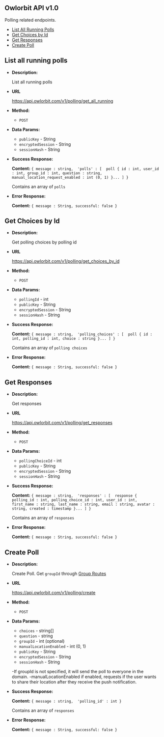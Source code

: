 **Owlorbit API v1.0**
----

Polling related endpoints.


- [List All Running Polls](#list-all-running-polls)
- [Get Choices by Id](#get-choices-by-id)
- [Get Responses](#get-responses)
- [Create Poll](#create-poll)


## List all running polls

* **Description:**
  
  List all running polls

* **URL**

  <https://api.owlorbit.com/v1/polling/get_all_running>

* **Method:**

  * `POST`
  
* **Data Params:**
  
  * `publicKey` - String <br/>
  * `encryptedSession` - String <br/>
  * `sessionHash` - String


* **Success Response:**

    **Content:** `{ message : string, 
    'polls' : [  poll { id : int, user_id : int, group_id : int, question : string, manual_location_request_enabled : int (0, 1) }... ] }`

  Contains an array of `polls`

 
* **Error Response:**

    **Content:** `{ message : String, successful: false }`

## Get Choices by Id

* **Description:**
  
  Get polling choices by polling id

* **URL**

  <https://api.owlorbit.com/v1/polling/get_choices_by_id>

* **Method:**

  * `POST`
  
* **Data Params:**
  
  * `pollingId` - int <br/>
  * `publicKey` - String <br/>
  * `encryptedSession` - String <br/>
  * `sessionHash` - String


* **Success Response:**

    **Content:** `{ message : string, 
    'polling_choices' : [  poll { id : int, polling_id : int, choice : string }... ] }`

  Contains an array of `polling choices`

 
* **Error Response:**

    **Content:** `{ message : String, successful: false }`


## Get Responses

* **Description:**
  
  Get responses

* **URL**

  <https://api.owlorbit.com/v1/polling/get_responses>

* **Method:**

  * `POST`
  
* **Data Params:**
  
  * `pollingChoiceId` - int <br/>
  * `publicKey` - String <br/>
  * `encryptedSession` - String <br/>
  * `sessionHash` - String


* **Success Response:**

    **Content:** `{ message : string, 
    'responses' : [  response { polling_id : int, polling_choice_id : int, user_id : int, first_name : string, last_name : string, email : string, avatar : string, created : timestamp }... ] }`

  Contains an array of `responses`

 
* **Error Response:**

    **Content:** `{ message : String, successful: false }`  


## Create Poll

* **Description:**
  
  Create Poll.  Get `groupId` through <a href="../Group/README.md#list-all-groups-in-domain">Group Routes</a>

* **URL**

  <https://api.owlorbit.com/v1/polling/create>

* **Method:**

  * `POST`
  
* **Data Params:**
  
  * `choices` - string[] <br/>
  * `question` - string <br/>
  * `groupId` - int (optional) <br/>
  * `manualLocationEnabled` - int (0, 1) <br/>
  * `publicKey` - String <br/>
  * `encryptedSession` - String <br/>
  * `sessionHash` - String


  -If groupId is not specified, it will send the poll to everyone in the domain.
  -manualLocationEnabled if enabled, requests if the user wants to share their location after they receive the push notification.

* **Success Response:**

    **Content:** `{ message : string, 
    'polling_id' : int }`

  Contains an array of `responses`

 
* **Error Response:**

    **Content:** `{ message : String, successful: false }`      
